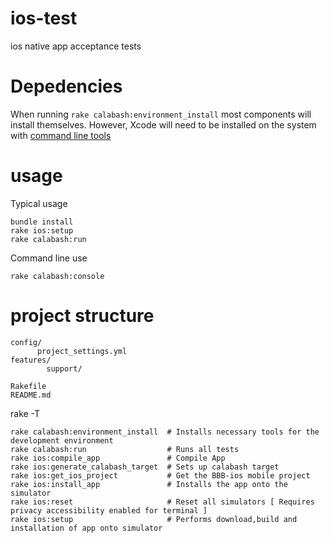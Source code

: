 ios-test
========

ios native app acceptance tests

Depedencies
===========

When running `rake calabash:environment_install` most components will install themselves.
However, Xcode will need to be installed on the system with [command line tools](http://stackoverflow.com/questions/9329243/xcode-4-4-and-later-install-command-line-tools)

usage
====

Typical usage
```
bundle install
rake ios:setup
rake calabash:run
```

Command line use
```
rake calabash:console
```

project structure
=================

```
config/
      project_settings.yml
features/
        support/

Rakefile
README.md
```

rake -T
```
rake calabash:environment_install  # Installs necessary tools for the development environment
rake calabash:run                  # Runs all tests
rake ios:compile_app               # Compile App
rake ios:generate_calabash_target  # Sets up calabash target
rake ios:get_ios_project           # Get the BBB-ios mobile project
rake ios:install_app               # Installs the app onto the simulator
rake ios:reset                     # Reset all simulators [ Requires privacy accessibility enabled for terminal ]
rake ios:setup                     # Performs download,build and installation of app onto simulator

```
